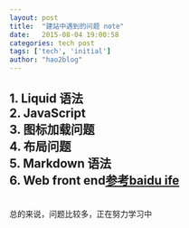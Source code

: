 ```yaml
---
layout: post
title:  "建站中遇到的问题 note"
date:   2015-08-04 19:00:58
categories: tech post
tags: ['tech', 'initial']
author: "hao2blog"
---
```

<h2>
	1. Liquid 语法<br/>
	2. JavaScript<br/>
	3. 图标加载问题<br/>
	4. 布局问题<br/>
	5. Markdown 语法<br/>
	6. Web front end<a class="dsq-brlink hvr-underline-from-right" href="https://github.com/baidu-ife/ife">参考baidu ife</a>
</h2><br/>
总的来说，问题比较多，正在努力学习中